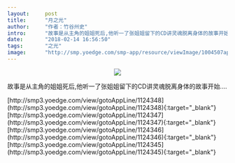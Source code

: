 ```yaml
---
layout:     post
title:      "月之光"
author:     "作者：竹谷州史"
intro:      "故事是从主角的姐姐死后,他听一了张姐姐留下的CD讲灵魂脱离身体的故事开始...."
date:       "2018-02-14 16:56:50"
tags:       "之光"
image:      "http://smp.yoedge.com/smp-app/resource/viewImage/1004507appline.png"
---
```

<div style="text-align: center">
<p><img src="http://smp.yoedge.com/smp-app/resource/viewImage/1004507appline.png"/></p>
</div>
<p class="post-meta">
<span>故事是从主角的姐姐死后,他听一了张姐姐留下的CD讲灵魂脱离身体的故事开始....</span>
</p>
[http://smp3.yoedge.com/view/gotoAppLine/1124348](http://smp3.yoedge.com/view/gotoAppLine/1124348){:target="_blank"}
[http://smp3.yoedge.com/view/gotoAppLine/1124347](http://smp3.yoedge.com/view/gotoAppLine/1124347){:target="_blank"}
[http://smp3.yoedge.com/view/gotoAppLine/1124346](http://smp3.yoedge.com/view/gotoAppLine/1124346){:target="_blank"}
[http://smp3.yoedge.com/view/gotoAppLine/1124345](http://smp3.yoedge.com/view/gotoAppLine/1124345){:target="_blank"}


